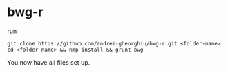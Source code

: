 # bwg-r

run 

    git clone https://github.com/andrei-gheorghiu/bwg-r.git <folder-name>
    cd <folder-name> && nmp install && grunt bwg
    
You now have all files set up.
